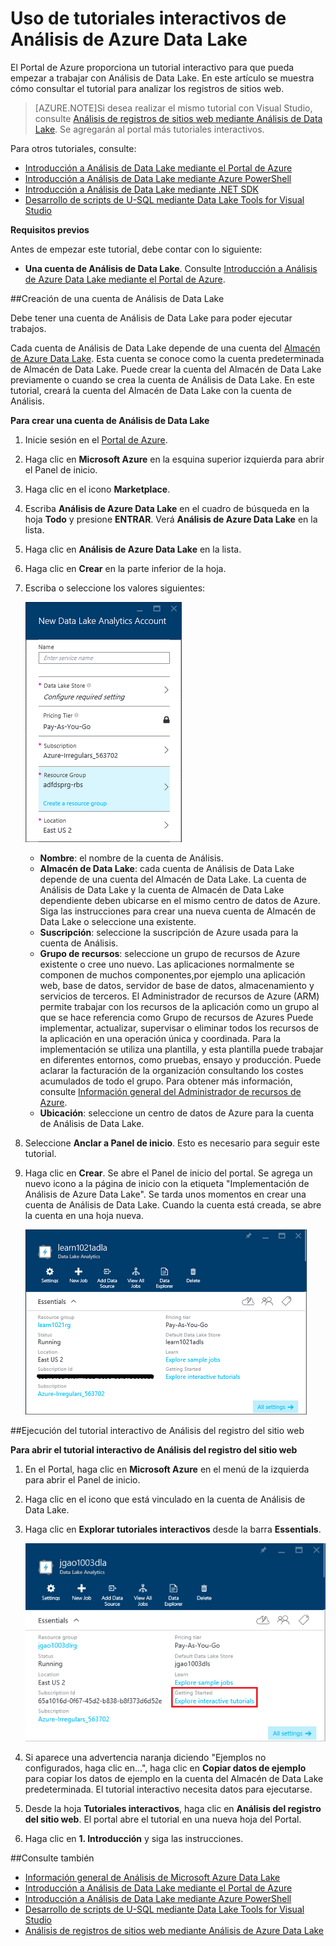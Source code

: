 <properties 
   pageTitle="Información de Análisis de Data Lake y U-SQL mediante los tutoriales interactivos del Portal de Azure | Azure" 
   description="Inicio rápido en el aprendizaje de Análisis de Data Lake y U-SQL." 
   services="data-lake-analytics" 
   documentationCenter="" 
   authors="mumian" 
   manager="paulettm" 
   editor="cgronlun"/>
 
<tags
   ms.service="data-lake-analytics"
   ms.devlang="na"
   ms.topic="article"
   ms.tgt_pltfrm="na"
   ms.workload="big-data" 
   ms.date="10/28/2015"
   ms.author="jgao"/>


# Uso de tutoriales interactivos de Análisis de Azure Data Lake

El Portal de Azure proporciona un tutorial interactivo para que pueda empezar a trabajar con Análisis de Data Lake. En este artículo se muestra cómo consultar el tutorial para analizar los registros de sitios web.


>[AZURE.NOTE]Si desea realizar el mismo tutorial con Visual Studio, consulte [Análisis de registros de sitios web mediante Análisis de Data Lake](data-lake-analytics-analyze-weblogs.md). Se agregarán al portal más tutoriales interactivos.


Para otros tutoriales, consulte:

- [Introducción a Análisis de Data Lake mediante el Portal de Azure](data-lake-analytics-get-started-portal.md)
- [Introducción a Análisis de Data Lake mediante Azure PowerShell](data-lake-analytics-get-started-powershell.md)
- [Introducción a Análisis de Data Lake mediante .NET SDK](data-lake-analytics-get-started-net-sdk.md)
- [Desarrollo de scripts de U-SQL mediante Data Lake Tools for Visual Studio](data-lake-analytics-data-lake-tools-get-started.md) 

**Requisitos previos**

Antes de empezar este tutorial, debe contar con lo siguiente:

- **Una cuenta de Análisis de Data Lake**. Consulte [Introducción a Análisis de Azure Data Lake mediante el Portal de Azure](data-lake-analytics-get-started-portal.md).

##Creación de una cuenta de Análisis de Data Lake 

Debe tener una cuenta de Análisis de Data Lake para poder ejecutar trabajos.

Cada cuenta de Análisis de Data Lake depende de una cuenta del [Almacén de Azure Data Lake](data-lake-store-overview.md). Esta cuenta se conoce como la cuenta predeterminada de Almacén de Data Lake. Puede crear la cuenta del Almacén de Data Lake previamente o cuando se crea la cuenta de Análisis de Data Lake. En este tutorial, creará la cuenta del Almacén de Data Lake con la cuenta de Análisis.

**Para crear una cuenta de Análisis de Data Lake**

1. Inicie sesión en el [Portal de Azure](https://portal.azure.com/signin/index/?Microsoft_Azure_Kona=true&Microsoft_Azure_DataLake=true&hubsExtension_ItemHideKey=AzureDataLake_BigStorage%2cAzureKona_BigCompute).
2. Haga clic en **Microsoft Azure** en la esquina superior izquierda para abrir el Panel de inicio.
3. Haga clic en el icono **Marketplace**.  
3. Escriba **Análisis de Azure Data Lake** en el cuadro de búsqueda en la hoja **Todo** y presione **ENTRAR**. Verá **Análisis de Azure Data Lake** en la lista.
4. Haga clic en **Análisis de Azure Data Lake** en la lista.
5. Haga clic en **Crear** en la parte inferior de la hoja.
6. Escriba o seleccione los valores siguientes:

    ![Hoja del portal de Análisis de Azure Data Lake](./media/data-lake-analytics-get-started-portal/data-lake-analytics-portal-create-adla.png)

	- **Nombre**: el nombre de la cuenta de Análisis.
	- **Almacén de Data Lake**: cada cuenta de Análisis de Data Lake depende de una cuenta del Almacén de Data Lake. La cuenta de Análisis de Data Lake y la cuenta de Almacén de Data Lake dependiente deben ubicarse en el mismo centro de datos de Azure. Siga las instrucciones para crear una nueva cuenta de Almacén de Data Lake o seleccione una existente.
	- **Suscripción**: seleccione la suscripción de Azure usada para la cuenta de Análisis.
	- **Grupo de recursos**: seleccione un grupo de recursos de Azure existente o cree uno nuevo. Las aplicaciones normalmente se componen de muchos componentes,por ejemplo una aplicación web, base de datos, servidor de base de datos, almacenamiento y servicios de terceros. El Administrador de recursos de Azure (ARM) permite trabajar con los recursos de la aplicación como un grupo al que se hace referencia como Grupo de recursos de Azures Puede implementar, actualizar, supervisar o eliminar todos los recursos de la aplicación en una operación única y coordinada. Para la implementación se utiliza una plantilla, y esta plantilla puede trabajar en diferentes entornos, como pruebas, ensayo y producción. Puede aclarar la facturación de la organización consultando los costes acumulados de todo el grupo. Para obtener más información, consulte [Información general del Administrador de recursos de Azure](resource-group-overview.md). 
	- **Ubicación**: seleccione un centro de datos de Azure para la cuenta de Análisis de Data Lake. 
7. Seleccione **Anclar a Panel de inicio**. Esto es necesario para seguir este tutorial.
8. Haga clic en **Crear**. Se abre el Panel de inicio del portal. Se agrega un nuevo icono a la página de inicio con la etiqueta "Implementación de Análisis de Azure Data Lake". Se tarda unos momentos en crear una cuenta de Análisis de Data Lake. Cuando la cuenta está creada, se abre la cuenta en una hoja nueva.

	![Hoja del portal de Análisis de Azure Data Lake](./media/data-lake-analytics-get-started-portal/data-lake-analytics-portal-blade.png)

##Ejecución del tutorial interactivo de Análisis del registro del sitio web

**Para abrir el tutorial interactivo de Análisis del registro del sitio web**

1. En el Portal, haga clic en **Microsoft Azure** en el menú de la izquierda para abrir el Panel de inicio.
2. Haga clic en el icono que está vinculado en la cuenta de Análisis de Data Lake.
3. Haga clic en **Explorar tutoriales interactivos** desde la barra **Essentials**.

	![Tutoriales interactivos de Análisis de Data Lake](./media/data-lake-analytics-use-interactive-tutorials/data-lake-analytics-explore-interactive-tutorials.png)

4. Si aparece una advertencia naranja diciendo "Ejemplos no configurados, haga clic en...", haga clic en **Copiar datos de ejemplo** para copiar los datos de ejemplo en la cuenta del Almacén de Data Lake predeterminada. El tutorial interactivo necesita datos para ejecutarse.
5. Desde la hoja **Tutoriales interactivos**, haga clic en **Análisis del registro del sitio web**. El portal abre el tutorial en una nueva hoja del Portal.
5. Haga clic en **1. Introducción** y siga las instrucciones.

##Consulte también

- [Información general de Análisis de Microsoft Azure Data Lake](data-lake-analytics-overview.md)
- [Introducción a Análisis de Data Lake mediante el Portal de Azure](data-lake-analytics-get-started-portal.md)
- [Introducción a Análisis de Data Lake mediante Azure PowerShell](data-lake-analytics-get-started-powershell.md)
- [Desarrollo de scripts de U-SQL mediante Data Lake Tools for Visual Studio](data-lake-analytics-data-lake-tools-get-started.md)
- [Análisis de registros de sitios web mediante Análisis de Azure Data Lake](data-lake-analytics-analyze-weblogs.md)

<!---HONumber=AcomDC_1203_2015-->